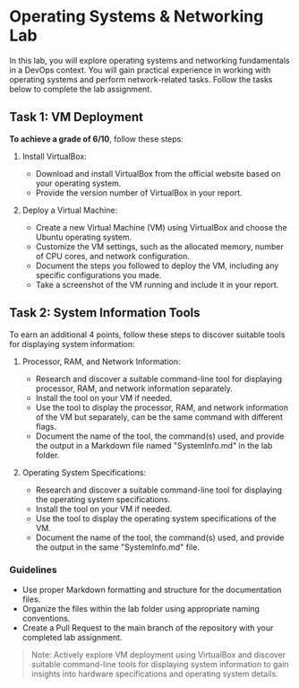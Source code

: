 # Operating Systems & Networking Lab

In this lab, you will explore operating systems and networking fundamentals in a DevOps context. You will gain practical experience in working with operating systems and perform network-related tasks. Follow the tasks below to complete the lab assignment.

## Task 1: VM Deployment

**To achieve a grade of 6/10**, follow these steps:

1. Install VirtualBox:
   - Download and install VirtualBox from the official website based on your operating system.
   - Provide the version number of VirtualBox in your report.

2. Deploy a Virtual Machine:
   - Create a new Virtual Machine (VM) using VirtualBox and choose the Ubuntu operating system.
   - Customize the VM settings, such as the allocated memory, number of CPU cores, and network configuration.
   - Document the steps you followed to deploy the VM, including any specific configurations you made.
   - Take a screenshot of the VM running and include it in your report.

## Task 2: System Information Tools

To earn an additional 4 points, follow these steps to discover suitable tools for displaying system information:

1. Processor, RAM, and Network Information:
   - Research and discover a suitable command-line tool for displaying processor, RAM, and network information separately.
   - Install the tool on your VM if needed.
   - Use the tool to display the processor, RAM, and network information of the VM but separately, can be the same command with different flags.
   - Document the name of the tool, the command(s) used, and provide the output in a Markdown file named "SystemInfo.md" in the lab folder.

2. Operating System Specifications:
   - Research and discover a suitable command-line tool for displaying the operating system specifications.
   - Install the tool on your VM if needed.
   - Use the tool to display the operating system specifications of the VM.
   - Document the name of the tool, the command(s) used, and provide the output in the same "SystemInfo.md" file.

### Guidelines

- Use proper Markdown formatting and structure for the documentation files.
- Organize the files within the lab folder using appropriate naming conventions.
- Create a Pull Request to the main branch of the repository with your completed lab assignment.

> Note: Actively explore VM deployment using VirtualBox and discover suitable command-line tools for displaying system information to gain insights into hardware specifications and operating system details.
